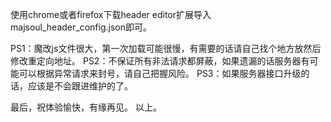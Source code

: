 使用chrome或者firefox下载header editor扩展导入majsoul_header_config.json即可。

PS1：魔改js文件很大，第一次加载可能很慢，有需要的话请自己找个地方放然后修改重定向地址。
PS2：不保证所有非法请求都屏蔽，如果遗漏的话服务器有可能可以根据异常请求来封号，请自己把握风险。
PS3：如果服务器接口升级的话，应该是不会跟进维护的了。

最后，祝体验愉快，有缘再见。
以上。
